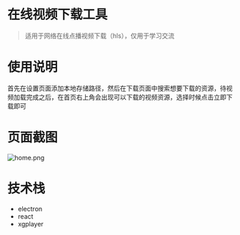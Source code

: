 # 在线视频下载工具

> 适用于网络在线点播视频下载（hls），仅用于学习交流

# 使用说明

首先在设置页面添加本地存储路径，然后在下载页面中搜索想要下载的资源，待视频加载完成之后，在首页右上角会出现可以下载的视频资源，选择时候点击立即下载即可

# 页面截图

![home.png]("http://static.ziying.site/home.png")

# 技术栈

- electron
- react
- xgplayer
